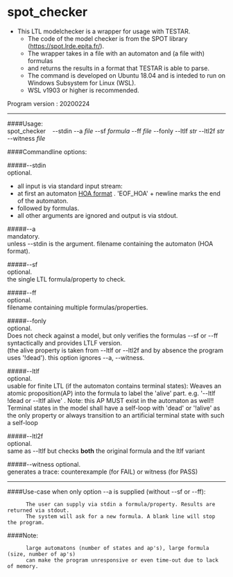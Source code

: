 # spot_checker


- This LTL modelchecker is a wrapper for usage with TESTAR.
  - The code of the model checker is from the SPOT library (https://spot.lrde.epita.fr/).
  - The wrapper takes in a file with an automaton and (a file with) formulas
  - and returns the results in a format that TESTAR is able to parse.
  - The command is developed on  Ubuntu 18.04 and is inteded to run on Windows Subsystem for Linux (WSL).
  - WSL v1903 or higher is recommended.
  

Program version : 20200224

---
####Usage:  
spot_checker &nbsp;&nbsp; \--stdin --a *file* \--sf *formula* \--ff *file* \--fonly  --ltlf  *str* \--ltl2f *str* \--witness  *file*


####Commandline options:

#####\--stdin   
optional.  
*  all input is  via standard input stream: 
*  at first an automaton  [HOA format](http://adl.github.io/hoaf/) . 'EOF_HOA' + newline  marks the end of the automaton.
*  followed by formulas.
*  all other arguments are ignored and output is via stdout.

#####\--a       
mandatory.  
unless --stdin is the argument. filename containing the automaton (HOA format). 


#####\--sf      
optional.  
the single LTL formula/property to check.  


#####\--ff      
optional.  
filename containing multiple formulas/properties. 


#####\--fonly       
optional.  
Does not check against a model, but only verifies the formulas --sf or --ff syntactically and provides LTLF version.    
    (the alive property is taken from --ltlf or --ltl2f and by absence the program  uses '!dead'). this option ignores --a, --witness.

#####\--ltlf    
optional.  
usable for finite LTL (if the automaton contains terminal states): 
          Weaves an atomic proposition(AP) into the formula to label the 'alive' part. 
          e.g. '--ltlf !dead or --ltlf alive' . Note: this AP MUST exist in the automaton as well!!    
          Terminal states in the model shall have a self-loop with 'dead' or '!alive' as the only property
          or always transition to an artificial terminal state with such a self-loop

#####\--ltl2f   
optional.  
same as --ltlf but checks **both** the original formula and the ltlf variant

#####\--witness 
optional.  
generates a trace: counterexample (for FAIL) or witness (for PASS)

---
####Use-case when only option --a is supplied (without --sf or --ff): 

          The user can supply via stdin a formula/property. Results are returned via stdout.
          The system will ask for a new formula. A blank line will stop the program. 

####Note:     

          large automatons (number of states and ap's), large formula (size, number of ap's) 
          can make the program unresponsive or even time-out due to lack of memory. 

